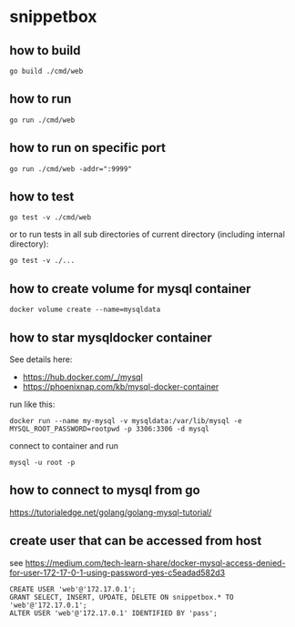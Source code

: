 # snippetbox

## how to build
```
go build ./cmd/web
```

## how to run
```
go run ./cmd/web
```

## how to run on specific port
```
go run ./cmd/web -addr=":9999"
```

## how to test
```
go test -v ./cmd/web
```
or to run tests in all sub directories of current directory (including internal directory):
```
go test -v ./...
```

## how to create volume for mysql container
```
docker volume create --name=mysqldata
```


## how to star mysqldocker container

See details here:

* https://hub.docker.com/_/mysql
* https://phoenixnap.com/kb/mysql-docker-container

run like this:

```
docker run --name my-mysql -v mysqldata:/var/lib/mysql -e MYSQL_ROOT_PASSWORD=rootpwd -p 3306:3306 -d mysql
```

connect to container and run

```
mysql -u root -p
```

## how to connect to mysql from go
https://tutorialedge.net/golang/golang-mysql-tutorial/

## create user that can be accessed from host

see https://medium.com/tech-learn-share/docker-mysql-access-denied-for-user-172-17-0-1-using-password-yes-c5eadad582d3 

```
CREATE USER 'web'@'172.17.0.1';
GRANT SELECT, INSERT, UPDATE, DELETE ON snippetbox.* TO 'web'@'172.17.0.1';
ALTER USER 'web'@'172.17.0.1' IDENTIFIED BY 'pass';
```